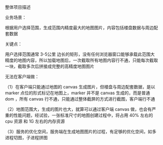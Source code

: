 整体项目描述

业务场景：

根据用户选择范围，生成范围内精度最大的地图图片，内容包括楼盘数据与周边配套数据

关键点：

用户选择范围通常 3-5公里 边长的矩形，没有任何浏览器窗口能够承载此范围大精度的地图内容，所以加载地图后，一次截取所有地图内容行不通，只能每次截取一块，截取多次后拼接成完整的高精度地图图片

无法在客户端做：

（1）在客户端只能通过地图的 canvas 生成图片，但楼盘与周边配套数据，是以 marker 点位的形式标记在地图上，marker 并不是 canvas 生成的，而是普通 dom ，所有 canvas 行不通，只能通过整体截屏的方式进行截图，客户端行不通

（2）地图范围大，生成的图片也大，就算可以通过客户端 canvas 做，也会有严重的性能问题，经试验，一张标准尺寸的地图创建过程中，将占用 40% 左右的 cpu 资源 和 1G 左右的内存资源

（3）服务的优化空间，服务端在生成地图图片的过程，有足够的优化空间，如多进程切图，子进程拼图
